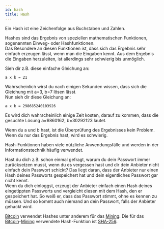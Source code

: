 ```yaml
---
id: hash
title: Hash
---
```


Ein Hash ist eine Zeichenfolge aus Buchstaben und Zahlen.

Hashes sind das Ergebnis von speziellen mathematischen Funktionen, sogenannten Einweg- oder Hashfunktionen.  
Das Besondere an diesen Funktionen ist, dass sich das Ergebnis sehr einfach erzeugen lässt, wenn man die Eingaben kennt. Aus dem Ergebnis die Eingaben herzuleiten, ist allerdings sehr schwierig bis unmöglich.

Sieh dir z.B. diese einfache Gleichung an:

    a x b = 21

Wahrscheinlich wirst du nach einigen Sekunden wissen, dass sich die Gleichung mit a=3, b=7 lösen lässt.  
Nun sieh dir diese Gleichung an:

    a x b = 298685240103926

Es wird dich wahrscheinlich einige Zeit kosten, darauf zu kommen, dass die gesuchte Lösung a=9860162, b=30292123 lautet.

Wenn du a und b hast, ist die Überprüfung des Ergebnisses kein Problem. Wenn du nur das Ergebnis hast, wird es schwierig.

Hash-Funktionen haben viele nützliche Anwendungsfälle und werden in der Informationstechnik häufig verwendet.

Hast du dich z.B. schon einmal gefragt, warum du dein Passwort immer zurücksetzen musst, wenn du es vergessen hast und dir dein Anbieter nicht einfach dein Passwort schickt? Das liegt daran, dass der Anbieter nur einen Hash deines Passworts gespeichert hat und dein eigentliches Passwort gar nicht kennt.  
Wenn du dich einloggst, erzeugt der Anbieter einfach einen Hash deines eingetippten Passworts und vergleicht diesen mit dem Hash, den er gespeichert hat. So weiß er, dass das Passwort stimmt, ohne es kennen zu müssen. Und so kommt auch niemand an dein Passwort, falls der Anbieter gehackt wird.

[Bitcoin](../b/bitcoin) verwendet Hashes unter anderem für das [Mining](../m/mining). Die für das [Bitcoin](../b/bitcoin)-[Mining](../m/mining) verwendete Hash-Funktion ist [SHA-256](../s/sha-256).
